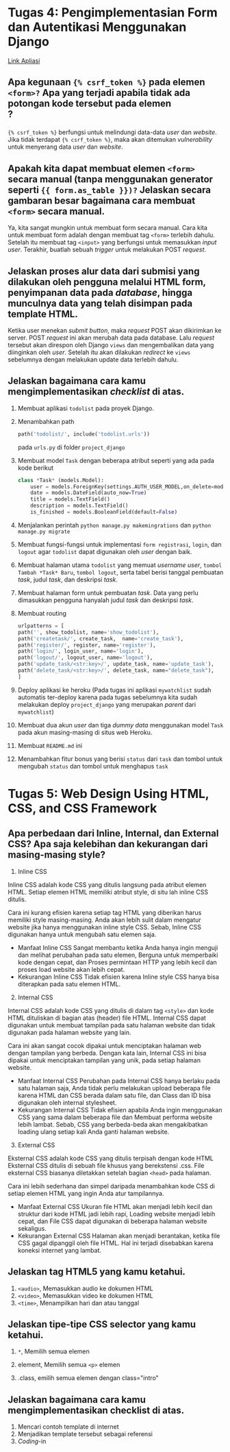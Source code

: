# Tugas 4: Pengimplementasian Form dan Autentikasi Menggunakan Django

[Link Apliasi](https://webggniboss.herokuapp.com/todolist/)

## Apa kegunaan ```{% csrf_token %}``` pada elemen ```<form>?``` Apa yang terjadi apabila tidak ada potongan kode tersebut pada elemen <form>?

```{% csrf_token %}``` berfungsi untuk melindungi data-data *user* dan *website*. Jika tidak terdapat ```{% csrf_token %}```, maka akan ditemukan *vulnerability* untuk menyerang data *user* dan *website*. 

## Apakah kita dapat membuat elemen ```<form>``` secara manual (tanpa menggunakan generator seperti ```{{ form.as_table }})?``` Jelaskan secara gambaran besar bagaimana cara membuat ```<form>``` secara manual.

Ya, kita sangat mungkin untuk membuat form secara manual. Cara kita untuk membuat form adalah dengan membuat tag ```<form>``` terlebih dahulu. Setelah itu membuat tag ```<input>``` yang berfungsi untuk memasukkan *input user*. Terakhir, buatlah sebuah *trigger* untuk melakukan POST *request*.

## Jelaskan proses alur data dari submisi yang dilakukan oleh pengguna melalui HTML form, penyimpanan data pada *database*, hingga munculnya data yang telah disimpan pada template HTML.

Ketika user menekan *submit button*, maka *request* POST akan dikirimkan ke server. POST *request* ini akan merubah data pada database. Lalu *request* tersebut akan direspon oleh Django ```views``` dan mengembalikan data yang diinginkan oleh *user*. Setelah itu akan dilakukan *redirect* ke ```views``` sebelumnya dengan melakukan update data terlebih dahulu.

## Jelaskan bagaimana cara kamu mengimplementasikan *checklist* di atas.

1. Membuat aplikasi ```todolist``` pada proyek Django.

2. Menambahkan path
    ```python
    path('todolist/', include('todolist.urls'))
    ```
    pada ```urls.py``` di folder ```project_django```

3. Membuat model ```Task``` dengan beberapa atribut seperti yang ada pada kode berikut
    ```python
    class *Task* (models.Model):
        user = models.ForeignKey(settings.AUTH_USER_MODEL,on_delete=models.CASCADE,blank=True, null=True,)
        date = models.DateField(auto_now=True)
        title = models.TextField()
        description = models.TextField()
        is_finished = models.BooleanField(default=False)
    ```

4. Menjalankan perintah ```python manage.py makemingrations``` dan ```python manage.py migrate```

5. Membuat fungsi-fungsi untuk implementasi ```form registrasi```, ```login```, dan ```logout``` agar ```todolist``` dapat digunakan oleh *user* dengan baik.

6. Membuat halaman utama ```todolist``` yang memuat *username user*, ```tombol Tambah *Task* Baru```, ```tombol logout```, serta tabel berisi tanggal pembuatan *task*, judul *task*, dan deskripsi *task*.

7. Membuat halaman form untuk pembuatan *task*. Data yang perlu dimasukkan pengguna hanyalah judul *task* dan deskripsi *task*.

8. Membuat routing
    ```python
    urlpatterns = [
    path('', show_todolist, name='show_todolist'),
    path('createtask/', create_task,  name='create_task'),
    path('register/', register, name='register'),
    path('login/', login_user, name='login'),
    path('logout/', logout_user, name='logout'), 
    path('update_task/<str:key>/', update_task, name='update_task'),
    path('delete_task/<str:key>/', delete_task, name="delete_task"),
    ]
    ```

9. Deploy aplikasi ke heroku (Pada tugas ini aplikasi ```mywatchlist``` sudah automatis ter-deploy karena pada tugas sebelumnya kita sudah melakukan deploy ```project_django``` yang merupakan *parent* dari ```mywatchlist```)

10. Membuat dua akun *user* dan tiga *dummy data* menggunakan model ```Task``` pada akun masing-masing di situs web Heroku.

11. Membuat ```README.md``` ini

12. Menambahkan fitur bonus yang berisi ```status``` dari ```task``` dan tombol untuk mengubah ```status``` dan tombol untuk menghapus ```task```

# Tugas 5: Web Design Using HTML, CSS, and CSS Framework

##  Apa perbedaan dari Inline, Internal, dan External CSS? Apa saja kelebihan dan kekurangan dari masing-masing style?

1.  Inline CSS

Inline CSS adalah kode CSS yang ditulis langsung pada atribut elemen HTML. Setiap elemen HTML memiliki atribut style, di situ lah inline CSS ditulis.

Cara ini kurang efisien karena setiap tag HTML yang diberikan harus memiliki style masing-masing. Anda akan lebih sulit dalam mengatur website jika hanya menggunakan inline style CSS. Sebab, Inline CSS digunakan hanya untuk mengubah satu elemen saja.

- Manfaat Inline CSS
    Sangat membantu ketika Anda hanya ingin menguji dan melihat perubahan pada satu elemen, Berguna untuk memperbaiki kode dengan cepat, dan Proses permintaan HTTP yang lebih kecil dan proses load website akan lebih cepat.
- Kekurangan Inline CSS
    Tidak efisien karena Inline style CSS hanya bisa diterapkan pada satu elemen HTML.

2. Internal CSS

Internal CSS adalah kode CSS yang ditulis di dalam tag `<style>` dan kode HTML dituliskan di bagian atas (header) file HTML. Internal CSS dapat digunakan untuk membuat tampilan pada satu halaman website dan tidak digunakan pada halaman website yang lain.

Cara ini akan sangat cocok dipakai untuk menciptakan halaman web dengan tampilan yang berbeda. Dengan kata lain, Internal CSS ini bisa dipakai untuk menciptakan tampilan yang unik, pada setiap halaman website.

- Manfaat Internal CSS
    Perubahan pada Internal CSS hanya berlaku pada satu halaman saja, Anda tidak perlu melakukan upload beberapa file karena HTML dan CSS berada dalam satu file, dan Class dan ID bisa digunakan oleh internal stylesheet.
- Kekurangan Internal CSS
    Tidak efisien apabila Anda ingin menggunakan CSS yang sama dalam beberapa file dan Membuat performa website lebih lambat. Sebab, CSS yang berbeda-beda akan mengakibatkan loading ulang setiap kali Anda ganti halaman website.

3. External CSS

Eksternal CSS adalah kode CSS yang ditulis terpisah dengan kode HTML Eksternal CSS ditulis di sebuah file khusus yang berekstensi .css. File eksternal CSS biasanya diletakkan setelah bagian `<head>` pada halaman.

Cara ini lebih sederhana dan simpel daripada menambahkan kode CSS di setiap elemen HTML yang ingin Anda atur tampilannya. 

- Manfaat External CSS
    Ukuran file HTML akan menjadi lebih kecil dan struktur dari kode HTML jadi lebih rapi, Loading website menjadi lebih cepat, dan File CSS dapat digunakan di beberapa halaman website sekaligus. 
- Kekurangan External CSS
    Halaman akan menjadi berantakan, ketika file CSS gagal dipanggil oleh file HTML. Hal ini terjadi disebabkan karena koneksi internet yang lambat.
    

## Jelaskan tag HTML5 yang kamu ketahui.

1. `<audio>`, Memasukkan audio ke dokumen HTML
2. `<video>`, Memasukkan video ke dokumen HTML
3. `<time>`, Menampilkan hari dan atau tanggal

## Jelaskan tipe-tipe CSS selector yang kamu ketahui.

1. `*`, Memilih semua elemen

2. element, Memilih semua `<p>` elemen

3. .class, emilih semua elemen dengan class="intro"

##  Jelaskan bagaimana cara kamu mengimplementasikan checklist di atas.

1. Mencari contoh template di internet
2. Menjadikan template tersebut sebagai referensi
3. *Coding*-in
